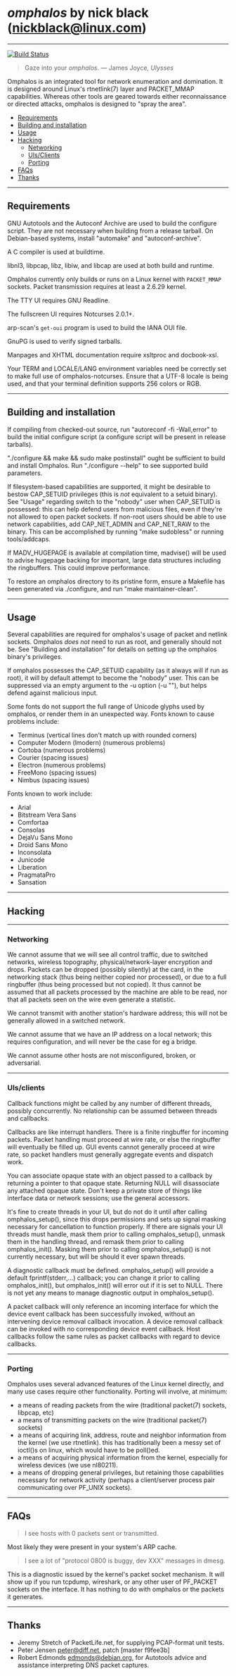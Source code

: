 # *omphalos* by nick black (<nickblack@linux.com>)
--------------------------------------------------

[![Build Status](https://drone.dsscaw.com:4443/api/badges/dankamongmen/omphalos/status.svg)](https://drone.dsscaw.com:4443/dankamongmen/omphalos)

> Gaze into your *omphalos*. — James Joyce, *Ulysses*

Omphalos is an integrated tool for network enumeration and domination. It
is designed around Linux's rtnetlink(7) layer and PACKET_MMAP capabilities.
Whereas other tools are geared towards either reconnaissance or directed
attacks, omphalos is designed to "spray the area".

- [Requirements](#Requirements)
- [Building and installation](#Building-and-installation)
- [Usage](#usage)
- [Hacking](#hacking)
  * [Networking](#networking)
  * [UIs/Clients](#uis-clients)
  * [Porting](#porting)
- [FAQs](#faqs)
- [Thanks](#thanks)

-------------------------------------------------------------------
## Requirements

GNU Autotools and the Autoconf Archive are used to build the configure script.
They are not necessary when building from a release tarball. On Debian-based
systems, install "automake" and "autoconf-archive".

A C compiler is used at buildtime.

libnl3, libpcap, libz, libiw, and libcap are used at both build and runtime.

Omphalos currently only builds or runs on a Linux kernel with `PACKET_MMAP`
sockets. Packet transmission requires at least a 2.6.29 kernel.

The TTY UI requires GNU Readline.

The fullscreen UI requires Notcurses 2.0.1+.

arp-scan's `get-oui` program is used to build the IANA OUI file.

GnuPG is used to verify signed tarballs.

Manpages and XHTML documentation require xsltproc and docbook-xsl.

Your TERM and LOCALE/LANG environment variables need be correctly set to make
full use of omphalos-notcurses. Ensure that a UTF-8 locale is being used, and
that your terminal definition supports 256 colors or RGB.

-------------------------------------------------------------------
## Building and installation

If compiling from checked-out source, run "autoreconf -fi -Wall,error" to build
the initial configure script (a configure script will be present in release
tarballs).

"./configure && make && sudo make postinstall" ought be sufficient to build and
install Omphalos. Run "./configure --help" to see supported build parameters.

If filesystem-based capabilities are supported, it might be desirable to bestow
CAP_SETUID privileges (this is *not* equivalent to a setuid binary). See
"Usage" regarding switch to the "nobody" user when CAP_SETUID is possessed:
this can help defend users from malicious files, even if they're not allowed to
open packet sockets. If non-root users should be able to use network
capabilities, add CAP_NET_ADMIN and CAP_NET_RAW to the binary. This can be
accomplished by running "make sudobless" or running tools/addcaps.

If MADV_HUGEPAGE is available at compilation time, madvise() will be used to
advise hugepage backing for important, large data structures including the
ringbuffers. This could improve performance.

To restore an omphalos directory to its pristine form, ensure a Makefile has
been generated via ./configure, and run "make maintainer-clean".

-------------------------------------------------------------------
## Usage

Several capabilities are required for omphalos's usage of packet and
netlink sockets. Omphalos *does not* need to run as root, and generally
should not be. See "Building and installation" for details on setting up
the omphalos binary's privileges.

If omphalos possesses the CAP_SETUID capability (as it always will if run
as root), it will by default attempt to become the "nobody" user. This can
be suppressed via an empty argument to the -u option (-u ""), but helps
defend against malicious input.

Some fonts do not support the full range of Unicode glyphs used by omphalos, or
render them in an unexpected way. Fonts known to cause problems include:

 - Terminus (vertical lines don't match up with rounded corners)
 - Computer Modern (lmodern) (numerous problems)
 - Cortoba (numerous problems)
 - Courier (spacing issues)
 - Electron (numerous problems)
 - FreeMono (spacing issues)
 - Nimbus (spacing issues)

Fonts known to work include:

 - Arial
 - Bitstream Vera Sans
 - Comfortaa
 - Consolas
 - DejaVu Sans Mono
 - Droid Sans Mono
 - Inconsolata
 - Junicode
 - Liberation
 - PragmataPro
 - Sansation

-------------------------------------------------------------------
## Hacking

***************************************
### Networking

We cannot assume that we will see all control traffic, due to switched
networks, wireless topography, physical/network-layer encryption and drops.
Packets can be dropped (possibly silently) at the card, in the networking
stack (thus being neither copied nor processed), or due to a full
ringbuffer (thus being processed but not copied). It thus cannot be assumed
that all packets processed by the machine are able to be read, nor that all
packets seen on the wire even generate a statistic.

We cannot transmit with another station's hardware address; this will not
be generally allowed in a switched network.

We cannot assume that we have an IP address on a local network; this
requires configuration, and will never be the case for eg a bridge.

We cannot assume other hosts are not misconfigured, broken, or adversarial.

***************************************
### UIs/clients

Callback functions might be called by any number of different threads,
possibly concurrently. No relationship can be assumed between threads and
callbacks.

Callbacks are like interrupt handlers. There is a finite ringbuffer for
incoming packets. Packet handling must proceed at wire rate, or else the
ringbuffer will eventually be filled up. GUI events cannot generally
proceed at wire rate, so packet handlers must generally aggregate events
and dispatch work.

You can associate opaque state with an object passed to a callback by
returning a pointer to that opaque state. Returning NULL will disassociate
any attached opaque state. Don't keep a private store of things like
interface data or network sessions; use the general accessors.

It's fine to create threads in your UI, but do not do it until after
calling omphalos_setup(), since this drops permissions and sets up signal
masking necessary for cancellation to function properly. If there are
signals your UI threads must handle, mask them prior to calling
omphalos_setup(), unmask them in the handling thread, and remask them prior
to calling omphalos_init(). Masking them prior to calling omphalos_setup()
is not currently necessary, but will be should it ever spawn threads.

A diagnostic callback must be defined. omphalos_setup() will provide a
default fprintf(stderr,...) callback; you can change it prior to calling
omphalos_init(), but omphalos_init() will error out if it is set to NULL.
There is not yet any means to manage diagnostic output in omphalos_setup().

A packet callback will only reference an incoming interface for which the
device event callback has been successfully invoked, without an intervening
device removal callback invocation. A device removal callback can be invoked
with no corresponding device event callback. Host callbacks follow the same
rules as packet callbacks with regard to device callbacks.

***************************************
### Porting

Omphalos uses several advanced features of the Linux kernel directly, and
many use cases require other functionality. Porting will involve, at
minimum:

 - a means of reading packets from the wire (traditional packet(7) sockets,
    libpcap, etc)
 - a means of transmitting packets on the wire (traditional packet(7)
    sockets)
 - a means of acquiring link, address, route and neighbor information from
    the kernel (we use rtnetlink). this has traditionally been a messy set
    of ioctl()s on linux, which would have to be poll()ed.
 - a means of acquiring physical information from the kernel, especially
    for wireless devices (we use nl80211).
 - a means of dropping general privileges, but retaining those capabilities
    necessary for network activity (perhaps a client/server process pair
    communicating over PF_UNIX sockets).

---------------------------------------
## FAQs

> I see hosts with 0 packets sent or transmitted.

Most likely they were present in your system's ARP cache.

> I see a lot of "protocol 0800 is buggy, dev XXX" messages in dmesg.

This is a diagnostic issued by the kernel's packet socket mechanism. It
will show up if you run tcpdump, wireshark, or any other user of PF_PACKET
sockets on the interface. It has nothing to do with omphalos or the packets
it generates.

---------------------------------------
## Thanks

* Jeremy Stretch of PacketLife.net, for supplying PCAP-format unit tests.
* Peter Jensen <peter@diff.net>, patch [master f9fee3b]
* Robert Edmonds <edmonds@debian.org>, for Autotools advice and assistance
   interpreting DNS packet captures.
